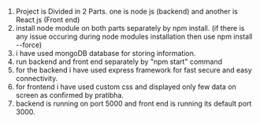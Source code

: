 1. Project is Divided in 2 Parts. one is node js (backend) and another is React js (Front end)
2. install node module on both parts separately by npm install. (if there is any issue occuring during node modules installation  then use npm install --force)
3. i have used mongoDB database for storing information.
4. run backend and front end separately by "npm start" command
5. for the backend i have used express framework for fast secure and easy connectivity.
6. for frontend i have used custom css and displayed only few data on screen as confirmed by pratibha.
7. backend is running on port 5000 and front end is running its default port 3000.
